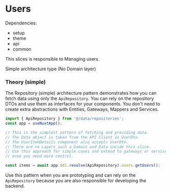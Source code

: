 # Users

Dependencies:

- setup
- theme
- api
- common

This slices is responsible to Managing users.

Simple architecture type (No Domain layer)

### Theory (simple)

The Repository (simple) architecture pattern demonstrates how you can fetch data using only the `ApiRepository`. You can rely on the repository DTOs and use them as interfaces for your components. You don't need to create extra abstractions with Entities, Gateways, Mappers and Services.

```ts
import { ApiRepository } from '@/data/repositories';
const app = useNuxtApp();

// This is the simplest pattern of fetching and providing data.
// The Data object is taken from the API Client as UserDto.
// The UserItemDetails component also accepts UserDto.
// There are no Layers such a Domain and Data inside this slice.
// Use this approach for simple cases and extend to gateways or services
// once you need more control.

const items = await app.$di.resolve(ApiRepository).users.getUsers();
```

Use this pattern when you are prototyping and can rely on the `ApiRepository` because you are also responsible for developing the backend.
